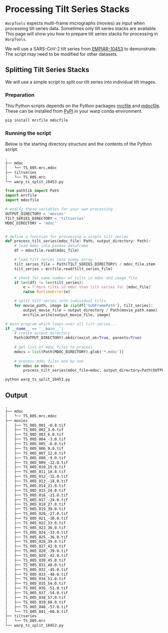 # Processing Tilt Series Stacks

`WarpTools` expects multi-frame micrographs (movies) as input when processing
tilt series data. Sometimes only tilt series stacks are available.
This page will show you how to prepare tilt series stacks for processing in 
`WarpTools`.

We will use a SARS-CoV-2 tilt series from [EMPIAR-10453](https://www.ebi.ac.uk/empiar/EMPIAR-10453/) to demonstrate.
The script may need to be modified for other datasets.

## Splitting Tilt Series Stacks

We will use a simple script to split our tilt series into individual tilt images.

### Preparation
This Python scripts depends on the Python packages 
[mrcfile](https://github.com/ccpem/mrcfile) and 
[mdocfile](https://github.com/teamtomo/mdocfile). 
These can be installed from [PyPI](https://pypi.org/) in your warp conda environment.

```sh
pip install mrcfile mdocfile
```

### Running the script

Below is the starting directory structure and the contents of the Python script.

```txt title="directory structure (single tilt series)"
.
├── mdoc
│   └── TS_005.mrc.mdoc
├── tiltseries
│   └── TS_005.mrc
└── warp_ts_split_10453.py
```

```python title="warp_ts_split_10453.py"
from pathlib import Path
import mrcfile
import mdocfile

# modify these variables for your own processing
OUTPUT_DIRECTORY = 'movies'
TILT_SERIES_DIRECTORY = 'tiltseries'
MDOC_DIRECTORY = 'mdoc'


# define a function for processing a single tilt series
def process_tilt_series(mdoc_file: Path, output_directory: Path):
    # load mdoc into pandas dataframe
    df = mdocfile.read(mdoc_file)

    # load tilt series into numpy array
    tilt_series_file = Path(TILT_SERIES_DIRECTORY) / mdoc_file.stem
    tilt_series = mrcfile.read(tilt_series_file)

    # check for same number of tilts in mdoc and image file
    if len(df) != len(tilt_series):
        e = f'more tilts in mdoc than tilt series for {mdoc_file}'
        raise RuntimeError(e)

    # split tilt series into individual tilts
    for movie_path, image in zip(df['SubFramePath'], tilt_series):
        output_movie_file = output_directory / Path(movie_path.name)
        mrcfile.write(output_movie_file, image)

# main program which loops over all tilt series...
if __name__ == '__main__':
    # create output directory
    Path(OUTPUT_DIRECTORY).mkdir(exist_ok=True, parents=True)
    
    # get list of mdoc files to process
    mdocs = list(Path(MDOC_DIRECTORY).glob('*.mdoc'))
    
    # process mdoc files one by one
    for mdoc in mdocs:
        process_tilt_series(mdoc_file=mdoc, output_directory=Path(OUTPUT_DIRECTORY))
```

```sh
python warp_ts_split_10453.py
```

## Output

```txt title="output directory structure"
.
├── mdoc
│   └── TS_005.mrc.mdoc
├── movies
│   ├── TS_005_001_-0.0.tif
│   ├── TS_005_002_3.0.tif
│   ├── TS_005_003_6.0.tif
│   ├── TS_005_004_-3.0.tif
│   ├── TS_005_005_-6.0.tif
│   ├── TS_005_006_9.0.tif
│   ├── TS_005_007_12.0.tif
│   ├── TS_005_008_-9.0.tif
│   ├── TS_005_009_-12.0.tif
│   ├── TS_005_010_15.0.tif
│   ├── TS_005_011_18.0.tif
│   ├── TS_005_012_-15.0.tif
│   ├── TS_005_013_-18.0.tif
│   ├── TS_005_014_21.0.tif
│   ├── TS_005_015_24.0.tif
│   ├── TS_005_016_-21.0.tif
│   ├── TS_005_017_-24.0.tif
│   ├── TS_005_018_27.0.tif
│   ├── TS_005_019_30.0.tif
│   ├── TS_005_020_-27.0.tif
│   ├── TS_005_021_-30.0.tif
│   ├── TS_005_022_33.0.tif
│   ├── TS_005_023_36.0.tif
│   ├── TS_005_024_-33.0.tif
│   ├── TS_005_025_-36.0.tif
│   ├── TS_005_026_39.0.tif
│   ├── TS_005_027_42.0.tif
│   ├── TS_005_028_-39.0.tif
│   ├── TS_005_029_-42.0.tif
│   ├── TS_005_030_45.0.tif
│   ├── TS_005_031_48.0.tif
│   ├── TS_005_032_-45.0.tif
│   ├── TS_005_033_-48.0.tif
│   ├── TS_005_034_51.0.tif
│   ├── TS_005_035_54.0.tif
│   ├── TS_005_036_-51.0.tif
│   ├── TS_005_037_-54.0.tif
│   ├── TS_005_038_57.0.tif
│   ├── TS_005_039_60.0.tif
│   ├── TS_005_040_-57.0.tif
│   └── TS_005_041_-60.0.tif
├── tiltseries
│   └── TS_005.mrc
└── warp_ts_split_10453.py
```

